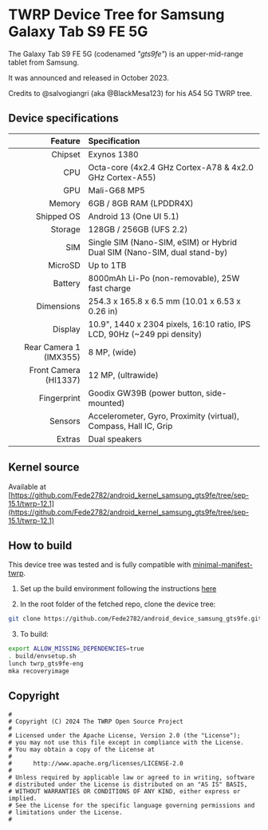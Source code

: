 
# TWRP Device Tree for Samsung Galaxy Tab S9 FE 5G

The Galaxy Tab S9 FE 5G (codenamed _"gts9fe"_) is an upper-mid-range tablet from Samsung.

It was announced and released in October 2023.

Credits to @salvogiangri (aka @BlackMesa123) for his A54 5G TWRP tree.

## Device specifications

| Feature                      | Specification                                                                  |
| ---------------------------: | :----------------------------------------------------------------------------- |
| Chipset                      | Exynos 1380                                                                    |
| CPU                          | Octa-core (4x2.4 GHz Cortex-A78 & 4x2.0 GHz Cortex-A55)                        |
| GPU                          | Mali-G68 MP5                                                                   |
| Memory                       | 6GB / 8GB RAM (LPDDR4X)                                                        |
| Shipped OS                   | Android 13 (One UI 5.1)                                                        |
| Storage                      | 128GB / 256GB (UFS 2.2)                                                        |
| SIM                          | Single SIM (Nano-SIM, eSIM) or Hybrid Dual SIM (Nano-SIM, dual stand-by)       |
| MicroSD                      | Up to 1TB                                                                      |
| Battery                      | 8000mAh Li-Po (non-removable), 25W fast charge                                 |
| Dimensions                   | 254.3 x 165.8 x 6.5 mm (10.01 x 6.53 x 0.26 in)                                |
| Display                      | 10.9", 1440 x 2304 pixels, 16:10 ratio, IPS LCD, 90Hz (~249 ppi density)       |
| Rear Camera 1 (IMX355)       | 8 MP, (wide)                                                                   |
| Front Camera (HI1337)        | 12 MP, (ultrawide)                                                             |
| Fingerprint                  | Goodix GW39B (power button, side-mounted)                                      |
| Sensors                      | Accelerometer, Gyro, Proximity (virtual), Compass, Hall IC, Grip               |
| Extras                       | Dual speakers                                                                  |

## Kernel source

Available at [https://github.com/Fede2782/android_kernel_samsung_gts9fe/tree/sep-15.1/twrp-12.1](https://github.com/Fede2782/android_kernel_samsung_gts9fe/tree/sep-15.1/twrp-12.1)

## How to build

This device tree was tested and is fully compatible with [minimal-manifest-twrp](https://github.com/minimal-manifest-twrp/platform_manifest_twrp_aosp).

1. Set up the build environment following the instructions [here](https://github.com/minimal-manifest-twrp/platform_manifest_twrp_aosp/blob/twrp-12.1/README.md#getting-started)

2. In the root folder of the fetched repo, clone the device tree:

```bash
git clone https://github.com/Fede2782/android_device_samsung_gts9fe.git -b android-12.1 device/samsung/gts9fe
```

3. To build:

```bash
export ALLOW_MISSING_DEPENDENCIES=true
. build/envsetup.sh
lunch twrp_gts9fe-eng
mka recoveryimage
```

## Copyright

```
#
# Copyright (C) 2024 The TWRP Open Source Project
#
# Licensed under the Apache License, Version 2.0 (the "License");
# you may not use this file except in compliance with the License.
# You may obtain a copy of the License at
#
#      http://www.apache.org/licenses/LICENSE-2.0
#
# Unless required by applicable law or agreed to in writing, software
# distributed under the License is distributed on an "AS IS" BASIS,
# WITHOUT WARRANTIES OR CONDITIONS OF ANY KIND, either express or implied.
# See the License for the specific language governing permissions and
# limitations under the License.
#
```
